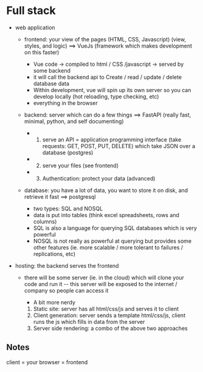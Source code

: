# Full stack

- web application

  - frontend: your view of the pages (HTML, CSS, Javascript) (view, styles, and logic) ==> VueJs (framework which makes development on this faster)

    - Vue code -> compiled to html / CSS /javascript -> served by some backend
    - it will call the backend api to Create / read / update / delete database data
    - Within development, vue will spin up its own server so you can develop locally (hot reloading, type checking, etc)
    - everything in the browser

  - backend: server which can do a few things ==> FastAPI (really fast, minimal, python, and self documenting)

    - 1. serve an API = application programming interface (take requests: GET, POST, PUT, DELETE) which take JSON over a database (postgres)
    - 2. serve your files (see frontend)
    - 3. Authentication: protect your data (advanced)

  - database: you have a lot of data, you want to store it on disk, and retrieve it fast ==> postgresql
    - two types: SQL and NOSQL
    - data is put into tables (think excel spreadsheets, rows and columns)
    - SQL is also a language for querying SQL databases which is very powerful
    - NOSQL is not really as powerful at querying but provides some other features (ie. more scalable / more tolerant to failures / replications, etc)

- hosting: the backend serves the frontend

  - there will be some server (ie. in the cloud) which will clone your code and run it -- this server will be exposed to the internet / company so people can access it

    - A bit more nerdy

    1. Static site: server has all html/css/js and serves it to client
    2. Client generation: server sends a template html/css/js, client runs the js which fills in data from the server
    3. Server side rendering: a combo of the above two approaches

## Notes

client = your browser = frontend
